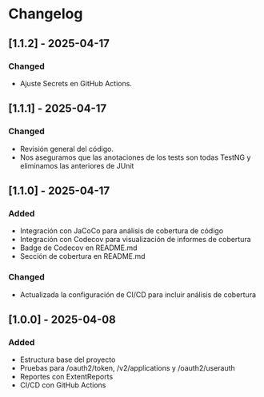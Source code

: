 # Changelog

## [1.1.2] - 2025-04-17
### Changed
- Ajuste Secrets en GitHub Actions.

## [1.1.1] - 2025-04-17
### Changed
- Revisión general del código.
- Nos aseguramos que las anotaciones de los tests son todas TestNG y eliminamos las anteriores de JUnit

## [1.1.0] - 2025-04-17
### Added
- Integración con JaCoCo para análisis de cobertura de código
- Integración con Codecov para visualización de informes de cobertura
- Badge de Codecov en README.md
- Sección de cobertura en README.md

### Changed
- Actualizada la configuración de CI/CD para incluir análisis de cobertura

## [1.0.0] - 2025-04-08
### Added
- Estructura base del proyecto
- Pruebas para /oauth2/token, /v2/applications y /oauth2/userauth
- Reportes con ExtentReports
- CI/CD con GitHub Actions
